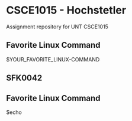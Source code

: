 # CSCE1015 - Hochstetler
Assignment repository for UNT CSCE1015
## Favorite Linux Command
$YOUR_FAVORITE_LINUX-COMMAND
## SFK0042

## Favorite Linux Command
$echo
